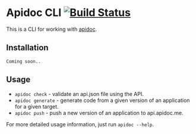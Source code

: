 # Apidoc CLI [![Build Status](https://travis-ci.org/haywood/apidoc-cli.svg)](https://travis-ci.org/haywood/apidoc-cli)

This is a CLI for working with [apidoc](api.apidoc.me).

## Installation

    Coming soon..

## Usage

- `apidoc check` - validate an api.json file using the API.
- `apidoc generate` - generate code from a given version of an application for a given target.
- `apidoc push` - push a new version of an application to api.apidoc.me.

For more detailed usage information, just run `apidoc --help`.
